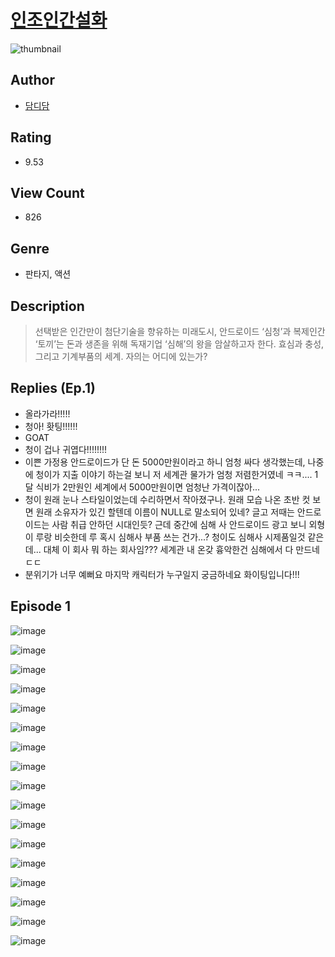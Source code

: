 # [인조인간설화](https://comic.naver.com/challenge/list?titleId=809966)
![thumbnail](https://image-comic.pstatic.net/user_contents_data/challenge_comic/2023/05/23/363657/upload_7148729080897168432_480x623.jpeg)

## Author
- [담디담](https://comic.naver.com/artistTitle?id=363657)

## Rating
- 9.53

## View Count
- 826

## Genre
- 판타지, 액션

## Description
> 선택받은 인간만이 첨단기술을 향유하는 미래도시, 안드로이드 ‘심청’과 복제인간 ‘토끼’는 돈과 생존을 위해 독재기업 ‘심해’의 왕을 암살하고자 한다. 효심과 충성, 그리고 기계부품의 세계. 자의는 어디에 있는가?

## Replies (Ep.1)
- 올라가라!!!!!
- 청아! 홧팅!!!!!!
- GOAT
- 청이 겁나 귀엽다!!!!!!!!
- 이쁜 가정용 안드로이드가 단 돈 5000만원이라고 하니 엄청 싸다 생각했는데, 나중에 청이가 지출 이야기 하는걸 보니 저 세계관 물가가 엄청 저렴한거였네 ㅋㅋ.... 1달 식비가 2만원인 세계에서 5000만원이면 엄청난 가격이잖아...
- 청이 원래 눈나 스타일이었는데 수리하면서 작아졌구나. 원래 모습 나온 초반 컷 보면 원래 소유자가 있긴 할텐데 이름이 NULL로 말소되어 있네? 글고 저때는 안드로이드는 사람 취급 안하던 시대인듯? 근데 중간에 심해 사 안드로이드 광고 보니 외형이 루랑 비슷한데 루 혹시 심해사 부품 쓰는 건가...? 청이도 심해사 시제품일것 같은데... 대체 이 회사 뭐 하는 회사임??? 세계관 내 온갖 흉악한건 심해에서 다 만드네 ㄷㄷ
- 분위기가 너무 예뻐요 마지막 캐릭터가 누구일지 궁금하네요 화이팅입니다!!!

## Episode 1
![image](https://image-comic.pstatic.net/user_contents_data/challenge_comic/2023/05/23/363657/upload_3486128477189005670.jpeg)

![image](https://image-comic.pstatic.net/user_contents_data/challenge_comic/2023/05/23/363657/upload_7292280404222436193.jpeg)

![image](https://image-comic.pstatic.net/user_contents_data/challenge_comic/2023/05/23/363657/upload_3990859088089199159.jpeg)

![image](https://image-comic.pstatic.net/user_contents_data/challenge_comic/2023/05/23/363657/upload_3558515744379921972.jpeg)

![image](https://image-comic.pstatic.net/user_contents_data/challenge_comic/2023/05/23/363657/upload_3977583594043553124.jpeg)

![image](https://image-comic.pstatic.net/user_contents_data/challenge_comic/2023/05/23/363657/upload_7005742172153787440.jpeg)

![image](https://image-comic.pstatic.net/user_contents_data/challenge_comic/2023/05/23/363657/upload_3833184740554715701.jpeg)

![image](https://image-comic.pstatic.net/user_contents_data/challenge_comic/2023/05/23/363657/upload_7076059235744769081.jpeg)

![image](https://image-comic.pstatic.net/user_contents_data/challenge_comic/2023/05/23/363657/upload_7077235712330981938.jpeg)

![image](https://image-comic.pstatic.net/user_contents_data/challenge_comic/2023/05/23/363657/upload_7089851307019219251.jpeg)

![image](https://image-comic.pstatic.net/user_contents_data/challenge_comic/2023/05/23/363657/upload_3702351850547405666.jpeg)

![image](https://image-comic.pstatic.net/user_contents_data/challenge_comic/2023/05/23/363657/upload_7017842096461657186.jpeg)

![image](https://image-comic.pstatic.net/user_contents_data/challenge_comic/2023/05/23/363657/upload_7291998745266578231.jpeg)

![image](https://image-comic.pstatic.net/user_contents_data/challenge_comic/2023/05/23/363657/upload_7076615377457000549.jpeg)

![image](https://image-comic.pstatic.net/user_contents_data/challenge_comic/2023/05/23/363657/upload_7005179037520049506.jpeg)

![image](https://image-comic.pstatic.net/user_contents_data/challenge_comic/2023/05/23/363657/upload_3834306435688249142.jpeg)

![image](https://image-comic.pstatic.net/user_contents_data/challenge_comic/2023/05/23/363657/upload_3834080851138000688.jpeg)
